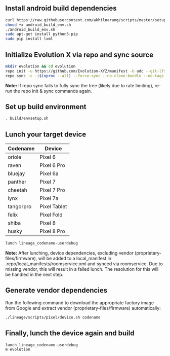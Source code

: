 ## Install android build dependencies 

```bash
curl https://raw.githubusercontent.com/akhilnarang/scripts/master/setup/android_build_env.sh -o android_build_env.sh
chmod +x android_build_env.sh
./android_build_env.sh
sudo apt-get install python3-pip
sudo pip install lxml
```

## Initialize Evolution X via repo and sync source

```bash
mkdir evolution && cd evolution
repo init -u https://github.com/Evolution-XYZ/manifest -b udc --git-lfs
repo sync -c -j$(nproc --all) --force-sync --no-clone-bundle --no-tags
```

**Note:** If repo sync fails to fully sync the tree (likely due to rate limiting), re-run the repo init & sync commands again.

## Set up build environment
```bash
. build/envsetup.sh
```

## Lunch your target device

| Codename   | Device       |
|------------|--------------|
| oriole     | Pixel 6      |
| raven      | Pixel 6 Pro  |
| bluejay    | Pixel 6a     |
| panther    | Pixel 7      |
| cheetah    | Pixel 7 Pro  |
| lynx       | Pixel 7a     |
| tangorpro  | Pixel Tablet |
| felix      | Pixel Fold   |
| shiba      | Pixel 8      |
| husky      | Pixel 8 Pro  |


```bash
lunch lineage_codename-userdebug
```

**Note:** After lunching, device dependencies, excluding vendor (proprietary-files/firmware), will be added to a local_manifest in .repo/local_manifests/roomservice.xml and synced via roomservice. Due to missing vendor, this will result in a failed lunch. The resolution for this will be handled in the next step.

## Generate vendor dependencies

Run the following command to download the appropriate factory image from Google and extract vendor (proprietary-files/firmware) automatically:

```bash
./lineage/scripts/pixel/device.sh codename
```

## Finally, lunch the device again and build

```bash
lunch lineage_codename-userdebug
m evolution
```
